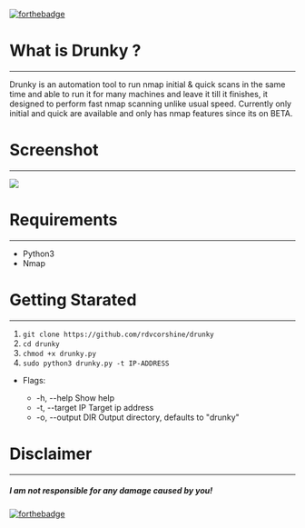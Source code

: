 [![forthebadge](https://forthebadge.com/images/badges/made-with-python.svg)](https://forthebadge.com)


# What is Drunky ?
***
Drunky is an automation tool to run nmap initial & quick scans in the same time and able to run it for many machines and leave it till it finishes, it designed to perform fast nmap scanning unlike usual speed.
Currently only initial and quick are available and only has nmap features since its on BETA.

# Screenshot
***
![](https://i.imgur.com/ugKNNTX.png)

# Requirements
***
- Python3
- Nmap

# Getting Starated
***
1. ```git clone https://github.com/rdvcorshine/drunky```
2. ```cd drunky```
3. ```chmod +x drunky.py```
4. ```sudo python3 drunky.py -t IP-ADDRESS```

- Flags:

    - -h, --help                  Show help
    - -t, --target IP             Target ip address
    - -o, --output DIR            Output directory, defaults to "drunky"


# Disclaimer
***
##### I am not responsible for any damage caused by you!







[![forthebadge](https://forthebadge.com/images/badges/check-it-out.svg)](https://forthebadge.com)

